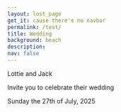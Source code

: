 ```yaml
---
layout: lost_page
get_it: cause there's no navbar
permalink: /test/
title: Wedding
background: beach
description:
nav: false
---
```


Lottie and Jack

Invite you to celebrate their wedding

Sunday the 27th of July, 2025
